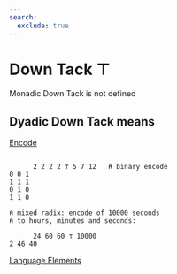 ```yaml
---
search:
  exclude: true
---
```






<h1 class="heading"><span class="name">Down Tack</span> <span class="command">⊤</span></h1>



Monadic Down Tack is not defined

## Dyadic Down Tack means


[Encode](../primitive-functions/encode.md)
```apl

      2 2 2 2 ⊤ 5 7 12   ⍝ binary encode
0 0 1
1 1 1
0 1 0
1 1 0

⍝ mixed radix: encode of 10000 seconds
⍝ to hours, minutes and seconds:

      24 60 60 ⊤ 10000
2 46 40

```


[Language Elements](./language-elements.md)


